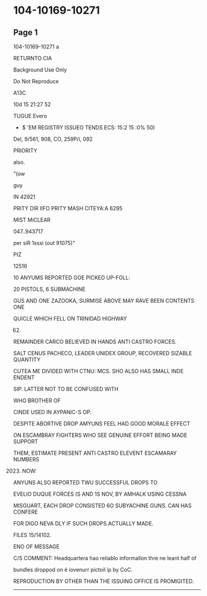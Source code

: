 # 104-10169-10271

## Page 1

104-10169-10271 a

RETURNTO CIA

Background Use Only

Do Not Reproduce

A13C

10d 15 21:27 52

TUGUE Evero

- $ 'EM REGISTRY ISSUEO TENDS ECS: 15:2 15 :0% 50)

Del, 9/561, 908, CO, 259P/i, 092

PRIORITY

also.

"(ow

guy

IN 42921

PRITY DIR IIFO PRITY MASH CITEYA:A 6295

MIST MiCLEAR

047..943717

per siR 1sssi (out 91075)"

PIZ

12516

10 ANYUMS REPORTED GOE PICKED UP-FOLL:

20 PISTOLS, 6 SUBMACHINE

GUS AND ONE ZAZOOKA, SURMISE ABOVE MAY RAVE BEEN CONTENTS ONE

QUICLE WHICH FELL ON TRINIDAD HIGHWAY

062.

REMAINDER CARCO BELIEVED IN HANDS ANTI CASTRO FORCES.

SALT CENUS PACHECO, LEADER UNIDEX GROUP, RECOVERED SIZABLE QUANTITY

CUTEA ME DIVIDED WITH CTNU: MCS. SHO ALSO HAS SMALL INDE ENDENT

SIP. LATTER NOT TO BE CONFUSED WITH

WHO BROTHER OF

CINDE USED IN AYPANIC-S OP.

DESPITE ABORTIVE DROP AMYUNS FEEL HAD GOOD MORALE EFFECT

ON ESCAMBRAY FIGHTERS WHO SEE GENUINE EFFORT BEING MADE SUPPORT

THEM, ESTIMATE PRESENT ANTI CASTRO ELEVENT ESCAMARAY NUMBERS

2023. NOW:

ANYUNS ALSO REPORTED TWU SUCCESSFUL DROPS TO

EVELIO DUQUE FORCES (S AND 1S NOV, BY AMHALK USING CESSNA

MISGUART, EACH DROP CONSISTED 6O SUBYACHINE GUNS. CAN HAS CONFERE

FOR DIGO NEVA DLY IF SUCH DROPS ACTUALLY MADE.

FILES 15/14102.

ENO OF MESSAGE

C/S COMMENT: Headquartera hao reliablo informallon thre ne leant half of

bundles droppod on é iovenurr pictoil ip by CoC.

REPRODUCTION BY OTHER THAN THE ISSUING OFFICE IS PROMIGITED.

---

